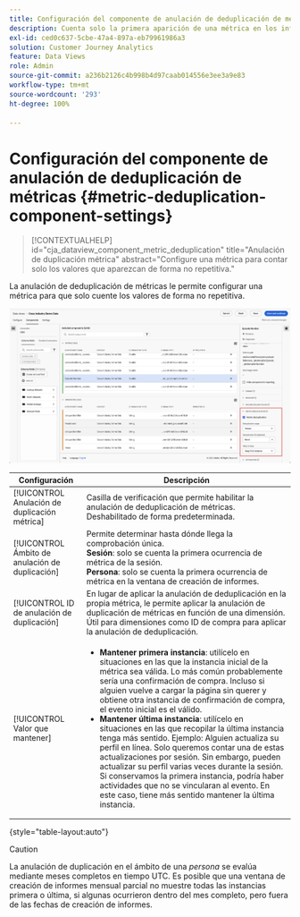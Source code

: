 ```yaml
---
title: Configuración del componente de anulación de deduplicación de métricas
description: Cuenta solo la primera aparición de una métrica en los informes.
exl-id: ced0c637-5cbe-47a4-897a-eb79961986a3
solution: Customer Journey Analytics
feature: Data Views
role: Admin
source-git-commit: a236b2126c4b998b4d97caab014556e3ee3a9e83
workflow-type: tm+mt
source-wordcount: '293'
ht-degree: 100%

---
```


# Configuración del componente de anulación de deduplicación de métricas {#metric-deduplication-component-settings}

<!-- markdownlint-disable MD034 -->

>[!CONTEXTUALHELP]
>id="cja_dataview_component_metric_deduplication"
>title="Anulación de duplicación métrica"
>abstract="Configure una métrica para contar solo los valores que aparezcan de forma no repetitiva."

<!-- markdownlint-enable MD034 -->


La anulación de deduplicación de métricas le permite configurar una métrica para que solo cuente los valores de forma no repetitiva.

![Anulación de duplicación métrica](../assets/metric-deduplication.png)

| Configuración | Descripción |
| --- | --- |
| [!UICONTROL Anulación de duplicación métrica] | Casilla de verificación que permite habilitar la anulación de deduplicación de métricas. Deshabilitado de forma predeterminada. |
| [!UICONTROL Ámbito de anulación de duplicación] | Permite determinar hasta dónde llega la comprobación única.<br>**Sesión**: solo se cuenta la primera ocurrencia de métrica de la sesión.<br>**Persona**: solo se cuenta la primera ocurrencia de métrica en la ventana de creación de informes. |
| [!UICONTROL ID de anulación de duplicación] | En lugar de aplicar la anulación de deduplicación en la propia métrica, le permite aplicar la anulación de duplicación de métricas en función de una dimensión. Útil para dimensiones como ID de compra para aplicar la anulación de deduplicación. |
| [!UICONTROL Valor que mantener] | <ul><li>**Mantener primera instancia**: utilícelo en situaciones en las que la instancia inicial de la métrica sea válida. Lo más común probablemente sería una confirmación de compra. Incluso si alguien vuelve a cargar la página sin querer y obtiene otra instancia de confirmación de compra, el evento inicial es el válido.</li><li>**Mantener última instancia**: utilícelo en situaciones en las que recopilar la última instancia tenga más sentido. Ejemplo: Alguien actualiza su perfil en línea. Solo queremos contar una de estas actualizaciones por sesión. Sin embargo, pueden actualizar su perfil varias veces durante la sesión. Si conservamos la primera instancia, podría haber actividades que no se vincularan al evento. En este caso, tiene más sentido mantener la última instancia.</li></ul> |

{style="table-layout:auto"}

>[!CAUTION]
>
>La anulación de duplicación en el ámbito de una _persona_ se evalúa mediante meses completos en tiempo UTC. Es posible que una ventana de creación de informes mensual parcial no muestre todas las instancias primera o última, si algunas ocurrieron dentro del mes completo, pero fuera de las fechas de creación de informes.

